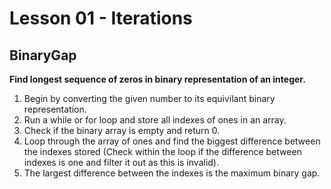 # Lesson 01 - Iterations

BinaryGap
---------

**Find longest sequence of zeros in binary representation of an integer.**

1. Begin by converting the given number to its equivilant binary representation.
2. Run a while or for loop and store all indexes of ones in an array.
3. Check if the binary array is empty and return 0.
4. Loop through the array of ones and find the biggest difference between the indexes stored (Check within the loop if the difference between indexes is one and filter it out as this is invalid).
5. The largest difference between the indexes is the maximum binary gap.
